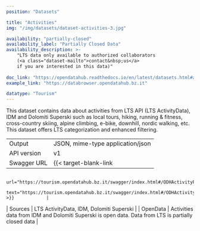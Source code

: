 ```yaml
---
position: "Datasets"

title: "Activities"
img: "/img/datasets/dataset-activities-3.jpg"

availability: "partially-closed"
availability_label: "Partially Closed Data"
availability_description: >-
    "LTS data only available to authorized collaborators
    (<a class="dataset-mailto">contact&nbsp;us</a>
    if you are interested in this data)"
    
doc_link: "https://opendatahub.readthedocs.io/en/latest/datasets.html#activity-dataset"
example_link: "https://databrowser.opendatahub.bz.it"

datatype: "Tourism"
---
```


This dataset contains data about activities from LTS API (LTS ActivityData), IDM and Dolomiti Superski such as local tours, hiking, running & fitness, cross-country skiing, alpine climbing, e-bike, downhill, nordic walking, etc. This dataset offers LTS categorization and enhanced filtering.

|             |                                                                                                       |
| :---------- | ----------------------------------------------------------------------------------------------------- |
| Output      | JSON, mime-type application/json                                                                      |
| API version | v1                                                                                                    |
| Swagger URL | {{< target-blank-link
                        url="https://tourism.opendatahub.bz.it/swagger/index.html#/ODHActivityPoi/get_v1_ODHActivityPoi"
                        text="https://tourism.opendatahub.bz.it/swagger/index.html#/ODHActivityPoi/get_v1_ODHActivityPoi" >}}            |
| Sources     | LTS ActivityData, IDM, Dolomiti Superski                                                              |
| OpenData    | Activities data from IDM and Dolomiti Superski is open data. Data from LTS is partially closed data |

